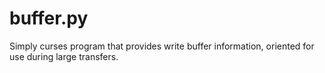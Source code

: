 # buffer.py
Simply curses program that provides write buffer information, oriented for use during large transfers.
